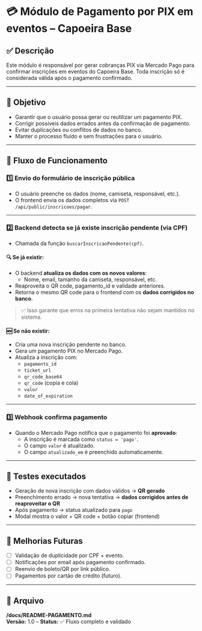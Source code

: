 # 💳 Módulo de Pagamento por PIX em eventos – Capoeira Base

## ✅ Descrição

Este módulo é responsável por gerar cobranças PIX via Mercado Pago para confirmar inscrições em eventos do Capoeira Base. Toda inscrição só é considerada válida após o pagamento confirmado.

---

## 🎯 Objetivo

- Garantir que o usuário possa gerar ou reutilizar um pagamento PIX.
- Corrigir possíveis dados errados antes da confirmação de pagamento.
- Evitar duplicações ou conflitos de dados no banco.
- Manter o processo fluido e sem frustrações para o usuário.

---

## 🔄 Fluxo de Funcionamento

### 1️⃣ Envio do formulário de inscrição pública

- O usuário preenche os dados (nome, camiseta, responsável, etc.).
- O frontend envia os dados completos via `POST /api/public/inscricoes/pagar`.

---

### 2️⃣ Backend detecta se já existe inscrição pendente (via CPF)

- Chamada da função `buscarInscricaoPendente(cpf)`.

#### 🔍 Se já existir:
- O backend **atualiza os dados com os novos valores**:
  - Nome, email, tamanho da camiseta, responsável, etc.
- Reaproveita o QR code, pagamento_id e validade anteriores.
- Retorna o mesmo QR code para o frontend com os **dados corrigidos no banco**.

> ✅ Isso garante que erros na primeira tentativa não sejam mantidos no sistema.

#### 🆕 Se **não existir**:
- Cria uma nova inscrição pendente no banco.
- Gera um pagamento PIX no Mercado Pago.
- Atualiza a inscrição com:
  - `pagamento_id`
  - `ticket_url`
  - `qr_code_base64`
  - `qr_code` (copia e cola)
  - `valor`
  - `date_of_expiration`

---

### 3️⃣ Webhook confirma pagamento

- Quando o Mercado Pago notifica que o pagamento foi **aprovado**:
  - A inscrição é marcada como `status = 'pago'`.
  - O campo `valor` é atualizado.
  - O campo `atualizado_em` é preenchido automaticamente.

---

## 🧪 Testes executados

- Geração de nova inscrição com dados válidos → **QR gerado**
- Preenchimento errado → nova tentativa → **dados corrigidos antes de reaproveitar o QR**
- Após pagamento → status atualizado para `pago`
- Modal mostra o valor + QR code + botão copiar (frontend)

---

## 🚀 Melhorias Futuras

- [ ] Validação de duplicidade por CPF + evento.
- [ ] Notificações por email após pagamento confirmado.
- [ ] Reenvio de boleto/QR por link público.
- [ ] Pagamentos por cartão de crédito (futuro).

---

## 📁 Arquivo

**/docs/README-PAGAMENTO.md**  
**Versão:** 1.0 – **Status:** ✅ Fluxo completo e validado
